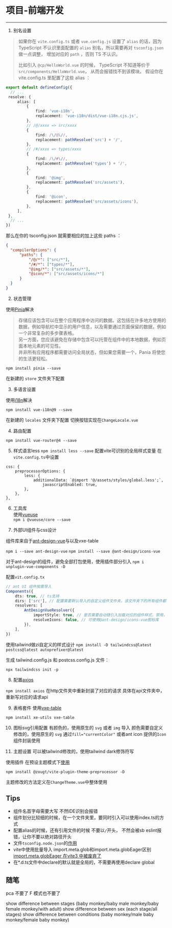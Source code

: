 # 项目-前端开发

---

1. 别名设置

> 如果你在 ```vite.config.ts``` 或者 ```vue.config.js```
> 设置了 ```alias``` 的话，因为 TypeScript 不认识里面配置的
> ```alias``` 别名，所以需要再对 ```tsconfig.json``` 做一点调整，
> 增加对应的 ```path``` ，否则 TS 不认识。
>
> 比如引入 ```@cp/HelloWorld.vue``` 的时候，
> TypeScript 不知道等价于 ```src/components/HelloWorld.vue```，
> 从而会报错找不到该模块。
> 假设你在 vite.config.ts 里配置了这些 alias ：

   ```ts
   export default defineConfig({
     // ...
    resolve: {
        alias: [
            {
                find: 'vue-i18n',
                replacement: 'vue-i18n/dist/vue-i18n.cjs.js',
            },
            // /@/xxxx => src/xxxx
            {
                find: /\/@\//,
                replacement: pathResolve('src') + '/',
            },
            // /#/xxxx => types/xxxx
            {
                find: /\/#\//,
                replacement: pathResolve('types') + '/',
            },
            {
                find: '@img',
                replacement: pathResolve('src/assets'),
            },
            {
                find: '@icon',
                replacement: pathResolve('src/assets/icons'),
            },
        ],
    },
     // ...
   })
   ```
那么在你的 tsconfig.json 就需要相应的加上这些 paths ：

```json
{
  "compilerOptions": {
      "paths": {
          "/@/*": ["src/*"],
          "/#/*": ["types/*"],
          "@img/*": ["src/assets/*"],
          "@icon/*": ["src/assets/icons/*"]
      }
  }
}
```

2. 状态管理

使用[Pinia](https://pinia.web3doc.top/)解决
> 存储应该包含可以在整个应用程序中访问的数据。这包括在许多地方使用的数据，例如导航栏中显示的用户信息，以及需要通过页面保留的数据，例如一个非常复杂的多步骤表格。  
> 另一方面，您应该避免在存储中包含可以托管在组件中的本地数据，例如页面本地元素的可见性。  
> 并非所有应用程序都需要访问全局状态，但如果您需要一个，Pania 将使您的生活更轻松。  

```npm install pinia --save```

在新建的 ```store``` 文件夹下配置

3. 多语言设置

使用[i18n](https://vue-i18n.intlify.dev/)解决

```npm install vue-i18n@9 --save```

在新建的 ```locales``` 文件夹下配置
切换按钮实现在```ChangeLocale.vue```

4. 路由配置

```npm install vue-router@4 --save```

5. 样式语言less
```npm install less --save```
配置vite可识别的全局样式变量
在```vite.config.ts```中设置
```
css: {
    preprocessorOptions: {
        less: {
            additionalData: `@import '@/assets/styles/global.less';`,
                javascriptEnabled: true,
        },
    },
},
```

6. 工具库  
使用[vueuse](https://vueuse.org/guide/)  
```npm i @vueuse/core --save```


7. 外部UI组件与css设计

组件库来自于[ant-design-vue](https://www.antdv.com/components/overview-cn/)与以及vxe-table

```npm i --save ant-design-vue```
```npm install --save @ant-design/icons-vue```

对于ant-design的组件，避免全部打包使用，使用插件部分引入
```npm i unplugin-vue-components -D```

配置```vit.config.tx```
```ts
// ant UI 组件按需导入
Components({
    dts: true, // ts支持
    dirs: ['src'], // 配置需要默认导入的自定义组件文件夹，该文件夹下的所有组件都会自动 import
    resolvers: [
        AntDesignVueResolver({
            importStyle: true, // 是否需要自动随引入加载对应的组件样式，禁用，因为某些二级组件（比如 DateRangePicker）没办法准确地识别正确路径，手动引入全局样式
            resolveIcons: false, // 可使用@ant-design/icons-vue图标库
        }),
    ],
})
```

使用tailwind做zi自定义的样式设计
```npm install -D tailwindcss@latest postcss@latest autoprefixer@latest```

生成 tailwind.config.js 和 postcss.config.js 文件：

```npx tailwindcss init -p```

8. 配置[axios](https://www.axios-http.cn/docs)

```npm install axios```
在http文件夹中重新封装了对应的请求
具体在api文件夹中，重新写对应的请求api

9. 表格套件 使用[vxe-table](https://vxetable.cn/#/table/start/install)

```npm install xe-utils vxe-table```

10. 图标svg引用配置 
有颜色的，使用原生的 ```svg``` 或者 ```img``` 导入
颜色需要自定义修改的，使用原生的 ```svg``` 通过```fill="currentColor"``` 
或者ant icon 提供的```Icon```组件封装使用

11. 主题设置
可以被tailwind修改的，使用tailwind dark修饰符写

使用插件 在预设主题模式下[使用](https://github.com/GitOfZGT/vite-plugin-theme-preprocessor/blob/master/README.zh.md)

```npm install @zougt/vite-plugin-theme-preprocessor -D```

主题修改的方法定义在```ChangeTheme.vue```中整体使用



## Tips

* 组件名首字母需要大写 不然IDE识别会报错  
* 组件划分比较细的时候，在一个文件夹里，要同时引入可以使用index.ts的方式  
* 配置alias的时候，还有引用文件的时候 不要以```/```开头，
不然会被sb eslint报错，让你不要以绝对路径开头
* 文件```tsconfig.node.json```的[作用](https://juejin.cn/post/7126043888573218823)
* vite中使用批量导入 import.meta.glob和import.meta.globEager区别[import.meta.globEager 在vite3 中被废弃了](https://zhuanlan.zhihu.com/p/443175985)
* 在*.d.ts文件中declare的默认就是全局的，不需要再使用declare global



## 随笔
pca 不要了 F 模式也不要了 

show difference between stages (baby monkey/baby male monkey/baby female monkey/with adult)
show difference between sex (each stage/all stages)
show difference between conditions (baby monkey/male baby monkey/female baby monkey)





